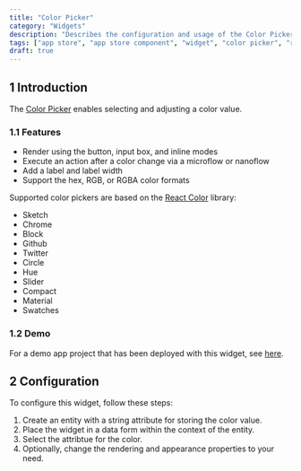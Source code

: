 ```yaml
---
title: "Color Picker"
category: "Widgets"
description: "Describes the configuration and usage of the Color Picker widget, which is available in the Mendix App Store."
tags: ["app store", "app store component", "widget", "color picker", "react", "platform support"]
draft: true
---
```


## 1 Introduction

The [Color Picker](https://appstore.home.mendix.com/link/app/107044/) enables selecting and adjusting a color value.

### 1.1 Features 

* Render using the button, input box, and inline modes
* Execute an action after a color change via a microflow or nanoflow
* Add a label and label width
* Support the hex, RGB, or RGBA color formats

Supported color pickers are based on the [React Color](http://casesandberg.github.io/react-color/) library:

* Sketch
* Chrome
* Block
* Github
* Twitter
* Circle
* Hue
* Slider
* Compact
* Material
* Swatches

### 1.2 Demo

For a demo app project that has been deployed with this widget, see [here](https://colorpicker.mxapps.io).

## 2 Configuration

To configure this widget, follow these steps:

1. Create an entity with a string attribute for storing the color value.
2. Place the widget in a data form within the context of the entity.
3. Select the attribtue for the color.
4. Optionally, change the rendering and appearance properties to your need.

